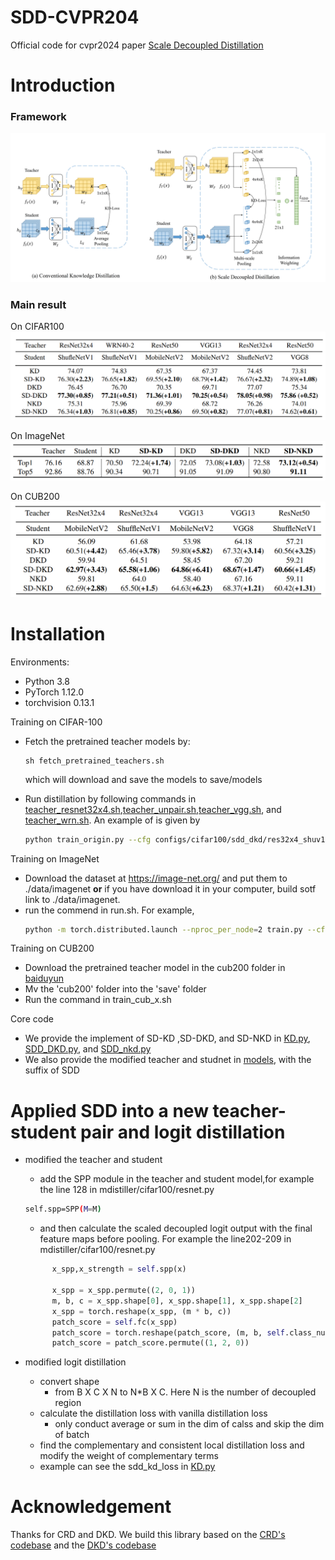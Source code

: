 # SDD-CVPR204
Official  code for cvpr2024 paper [Scale Decoupled Distillation](https://arxiv.org/pdf/2403.13512.pdf)


# Introduction

### Framework
![](framework.png)

### Main result

On CIFAR100
![](cifar100.png)

On ImageNet
![](ImageNet.png)

On CUB200
![](cub20.png)


# Installation

Environments:

- Python 3.8
- PyTorch 1.12.0
- torchvision 0.13.1


Training on CIFAR-100

- Fetch the pretrained teacher models by:
    ```angular2html
    sh fetch_pretrained_teachers.sh
    ```
  which will download and save the models to save/models

- Run distillation by following commands in [teacher_resnet32x4.sh](teacher_resnet32x4.sh),[teacher_unpair.sh](teacher_unpair.sh),[teacher_vgg.sh](teacher_vgg.sh), and [teacher_wrn.sh](teacher_wrn.sh). An example of is given by
  ```bash
  python train_origin.py --cfg configs/cifar100/sdd_dkd/res32x4_shuv1.yaml --gpu 1 --M [1,2,4]
  ```

Training on ImageNet

- Download the dataset at https://image-net.org/ and put them to ./data/imagenet **or** if you have download it in your computer, build sotf link to ./data/imagenet.
- run the commend in run.sh. For example,
  ```bash
  python -m torch.distributed.launch --nproc_per_node=2 train.py --cfg ./configs/imagenet/r34_r18/sdd_dkd.yaml
  ```

Training on CUB200
- Download the pretrained teacher model in the cub200 folder in [baiduyun](https://pan.baidu.com/s/1uxyG3ZZO67i_dbXwuFB2yQ?pwd=bzc6)
- Mv the 'cub200' folder into the 'save' folder
- Run the command in train_cub_x.sh

Core code
- We provide the implement of SD-KD ,SD-DKD, and SD-NKD in [KD.py](mdistiller%2Fdistillers%2FKD.py), [SDD_DKD.py](mdistiller%2Fdistillers%2FSDD_DKD.py), and [SDD_nkd.py](mdistiller%2Fdistillers%2FSDD_nkd.py)
- We also provide the modified teacher and studnet in [models](mdistiller%2Fmodels), with the suffix of SDD

# Applied SDD into a new teacher-student pair and logit distillation

- modified the teacher and student
  - add the SPP module in the teacher and student model,for example the line 128 in mdistiller/cifar100/resnet.py
  ```bash
  self.spp=SPP(M=M)              
  ```
  - and then calculate the scaled decoupled logit output with the final feature maps before pooling. For example the line202-209 in mdistiller/cifar100/resnet.py
      
  ```python
        x_spp,x_strength = self.spp(x)

        x_spp = x_spp.permute((2, 0, 1))
        m, b, c = x_spp.shape[0], x_spp.shape[1], x_spp.shape[2]
        x_spp = torch.reshape(x_spp, (m * b, c))
        patch_score = self.fc(x_spp)
        patch_score = torch.reshape(patch_score, (m, b, self.class_num))
        patch_score = patch_score.permute((1, 2, 0))
    ```
- modified logit distillation
  - convert shape
    - from B X C X N to N*B X C. Here N is the number of decoupled region
  - calculate the distillation loss with vanilla distillation loss
    - only conduct average or sum in the dim of calss and skip the dim of batch
  - find the complementary and consistent local distillation loss and modify the weight of complementary terms
  - example can see the sdd_kd_loss in [KD.py](mdistiller%2Fdistillers%2FKD.py)

# Acknowledgement
Thanks for CRD and DKD. We build this library based on the [CRD's codebase](https://github.com/HobbitLong/RepDistiller) and the [DKD's codebase](https://github.com/megvii-research/mdistiller)